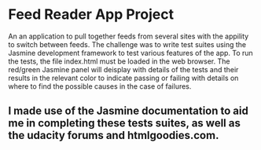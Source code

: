 # Feed Reader App Project

An an application to pull together feeds from several sites with the appility to switch between
feeds.
The challenge was to write test suites using the Jasmine development framework to test various
features of the app.
To run the tests, the file index.html must be loaded in the web browser. The red/green Jasmine
 panel will deisplay with details of the tests and their results in the relevant color to indicate
 passing or failing with details on where to find the possible causes in the case of failures.

 ## I made use of the Jasmine documentation to aid me in completing these tests suites, as well as the udacity forums and htmlgoodies.com.